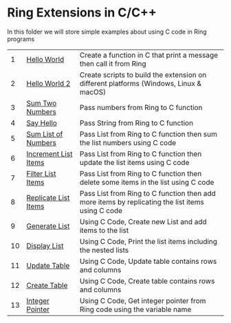 Ring Extensions in C/C++
========================

In this folder we will store simple examples about using C code in Ring programs

<table>
	<tr>
		<td>
			1
		</td>
		<td>
			 <a href="https://github.com/ring-lang/ring/tree/master/extensions/tutorial/helloworld"> Hello World </a>
		</td>
		<td>
			 Create a function in C that print a message then call it from Ring
		</td>
	</tr>
	<tr>
		<td>
			2
		</td>
		<td>
			 <a href="https://github.com/ring-lang/ring/tree/master/extensions/tutorial/helloworld2"> Hello World 2 </a>
		</td>
		<td>
			 Create scripts to build the extension on different platforms (Windows, Linux & macOS)
		</td>
	</tr>
	<tr>
		<td>
			3
		</td>
		<td>
			 <a href="https://github.com/ring-lang/ring/tree/master/extensions/tutorial/sumtwonumbers"> Sum Two Numbers </a>
		</td>
		<td>
			 Pass numbers from Ring to C function 
		</td>
	</tr>
	<tr>
		<td>
			4
		</td>
		<td>
			 <a href="https://github.com/ring-lang/ring/tree/master/extensions/tutorial/sayhello"> Say Hello </a>
		</td>
		<td>
			 Pass String from Ring to C function 
		</td>
	</tr>
	<tr>
		<td>
			5
		</td>
		<td>
			 <a href="https://github.com/ring-lang/ring/tree/master/extensions/tutorial/sumlist"> Sum List of Numbers </a>
		</td>
		<td>
			 Pass List from Ring to C function then sum the list numbers using C code
		</td>
	</tr>
	<tr>
		<td>
			6
		</td>
		<td>
			 <a href="https://github.com/ring-lang/ring/tree/master/extensions/tutorial/incrementlist"> Increment List Items </a>
		</td>
		<td>
			 Pass List from Ring to C function then update the list items using C code
		</td>
	</tr>
	<tr>
		<td>
			7
		</td>
		<td>
			 <a href="https://github.com/ring-lang/ring/tree/master/extensions/tutorial/filterlist"> Filter List Items </a>
		</td>
		<td>
			 Pass List from Ring to C function then delete some items in the list using C code
		</td>
	</tr>
	<tr>
		<td>
			8
		</td>
		<td>
			 <a href="https://github.com/ring-lang/ring/tree/master/extensions/tutorial/replicatelist"> Replicate List Items </a>
		</td>
		<td>
			 Pass List from Ring to C function then add more items by replicating the list items using C code
		</td>
	</tr>
	<tr>
		<td>
			9
		</td>
		<td>
			 <a href="https://github.com/ring-lang/ring/tree/master/extensions/tutorial/generatelist"> Generate List</a>
		</td>
		<td>
			 Using C Code, Create new List and add items to the list
		</td>
	</tr>
	<tr>
		<td>
			10
		</td>
		<td>
			 <a href="https://github.com/ring-lang/ring/tree/master/extensions/tutorial/displaylist"> Display List</a>
		</td>
		<td>
			 Using C Code, Print the list items including the nested lists
		</td>
	</tr>
	<tr>
		<td>
			11
		</td>
		<td>
			 <a href="https://github.com/ring-lang/ring/tree/master/extensions/tutorial/updatetable"> Update Table</a>
		</td>
		<td>
			 Using C Code, Update table contains rows and columns
		</td>
	</tr>
	<tr>
		<td>
			12
		</td>
		<td>
			 <a href="https://github.com/ring-lang/ring/tree/master/extensions/tutorial/createtable"> Create Table</a>
		</td>
		<td>
			 Using C Code, Create table contains rows and columns
		</td>
	</tr>
	<tr>
		<td>
			13
		</td>
		<td>
			 <a href="https://github.com/ring-lang/ring/tree/master/extensions/tutorial/integerpointer"> Integer Pointer</a>
		</td>
		<td>
			 Using C Code, Get integer pointer from Ring code using the variable name
		</td>
	</tr>

</table>